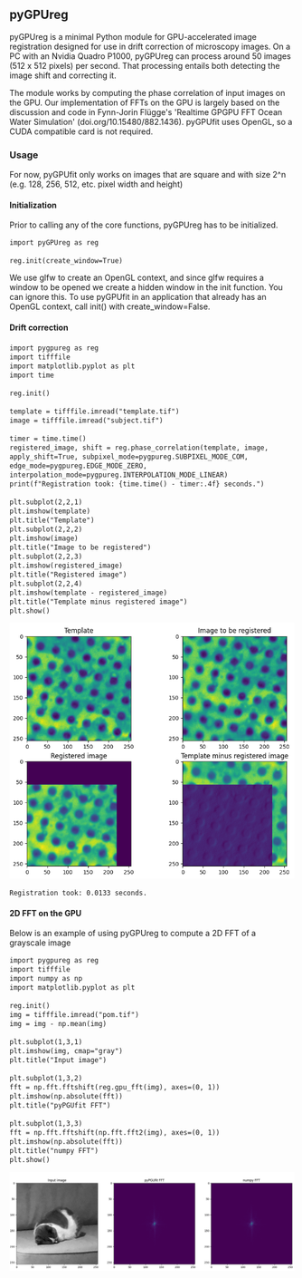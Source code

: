 ## pyGPUreg ##
pyGPUreg is a minimal Python module for GPU-accelerated image registration designed for use in drift correction of microscopy images. On a PC with an Nvidia Quadro P1000, pyGPUreg can process around 50 images (512 x 512 pixels) per second. That processing entails both detecting the image shift and correcting it.

The module works by computing the phase correlation of input images on the GPU. Our implementation of FFTs on the GPU is largely based on the discussion and code in Fynn-Jorin Flügge's 'Realtime GPGPU FFT Ocean Water Simulation' (doi.org/10.15480/882.1436). pyGPUfit uses OpenGL, so a CUDA compatible card is not required.  

### Usage ###
For now, pyGPUfit only works on images that are square and with size 2^n (e.g. 128, 256, 512, etc. pixel width and height)

#### Initialization ####
Prior to calling any of the core functions, pyGPUreg has to be initialized.

```
import pyGPUreg as reg

reg.init(create_window=True)
```

We use glfw to create an OpenGL context, and since glfw requires a window to be opened we create a hidden window in the init function. You can ignore this. To use pyGPUfit in an application that already has an OpenGL context, call init() with create_window=False.

#### Drift correction ####
```
import pygpureg as reg
import tifffile
import matplotlib.pyplot as plt
import time

reg.init()

template = tifffile.imread("template.tif")
image = tifffile.imread("subject.tif")

timer = time.time()
registered_image, shift = reg.phase_correlation(template, image, apply_shift=True, subpixel_mode=pygpureg.SUBPIXEL_MODE_COM, edge_mode=pygpureg.EDGE_MODE_ZERO, interpolation_mode=pygpureg.INTERPOLATION_MODE_LINEAR)
print(f"Registration took: {time.time() - timer:.4f} seconds.")

plt.subplot(2,2,1)
plt.imshow(template)
plt.title("Template")
plt.subplot(2,2,2)
plt.imshow(image)
plt.title("Image to be registered")
plt.subplot(2,2,3)
plt.imshow(registered_image)
plt.title("Registered image")
plt.subplot(2,2,4)
plt.imshow(template - registered_image)
plt.title("Template minus registered image")
plt.show()
```
![](res/Registration_example.PNG)
```
Registration took: 0.0133 seconds.
```

#### 2D FFT on the GPU ####
Below is an example of using pyGPUreg to compute a 2D FFT of a grayscale image 
```
import pygpureg as reg
import tifffile
import numpy as np
import matplotlib.pyplot as plt

reg.init()
img = tifffile.imread("pom.tif")
img = img - np.mean(img)

plt.subplot(1,3,1)
plt.imshow(img, cmap="gray")
plt.title("Input image")

plt.subplot(1,3,2)
fft = np.fft.fftshift(reg.gpu_fft(img), axes=(0, 1))
plt.imshow(np.absolute(fft))
plt.title("pyPGUfit FFT")

plt.subplot(1,3,3)
fft = np.fft.fftshift(np.fft.fft2(img), axes=(0, 1))
plt.imshow(np.absolute(fft))
plt.title("numpy FFT")
plt.show()
```

![](res/FFT_example.PNG)
